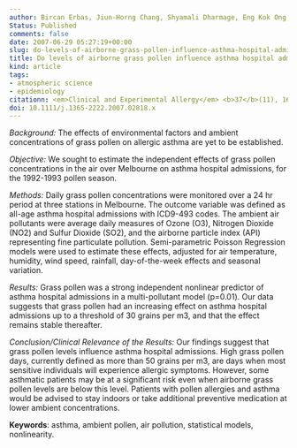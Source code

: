 ```yaml
---
author: Bircan Erbas, Jiun-Horng Chang, Shyamali Dharmage, Eng Kok Ong, Rob&nbsp;J&nbsp;Hyndman, Ed Newbigin, Michael Abramson
Status: Published
comments: false
date: 2007-06-29 05:27:19+00:00
slug: do-levels-of-airborne-grass-pollen-influence-asthma-hospital-admissions
title: Do levels of airborne grass pollen influence asthma hospital admissions?
kind: article
tags:
- atmospheric science
- epidemiology
citationn: <em>Clinical and Experimental Allergy</em> <b>37</b>(11), 1641-1647
doi: 10.1111/j.1365-2222.2007.02818.x
---
```





_Background:_ The effects of environmental factors and ambient concentrations of grass pollen on allergic asthma are yet to be established.

_Objective:_ We sought to estimate the independent effects of grass pollen concentrations in the air over Melbourne on asthma hospital admissions, for the 1992-1993 pollen season.

_Methods:_ Daily grass pollen concentrations were monitored over a 24 hr period at three stations in Melbourne. The outcome variable was defined as all-age asthma hospital admissions with ICD9-493 codes. The ambient air pollutants were average daily measures of Ozone (O3), Nitrogen Dioxide (NO2) and Sulfur Dioxide (SO2), and the airborne particle index (API) representing fine particulate pollution. Semi-parametric Poisson Regression models were used to estimate these effects, adjusted for air temperature, humidity, wind speed, rainfall, day-of-the-week effects and seasonal variation.

_Results:_ Grass pollen was a strong independent nonlinear predictor of asthma hospital admissions in a multi-pollutant model (p=0.01). Our data suggests that grass pollen had an increasing effect on asthma hospital admissions up to a threshold of 30 grains per m3, and that the effect remains stable thereafter.

_Conclusion/Clinical Relevance of the Results:_ Our findings suggest that grass pollen levels influence asthma hospital admissions. High grass pollen days, currently defined as more than 50 grains per m3, are days when most sensitive individuals will experience allergic symptoms. However, some asthmatic patients may be at a significant risk even when airborne grass pollen levels are below this level. Patients with pollen allergies and asthma would be advised to stay indoors or take additional preventive medication at lower ambient concentrations.

**Keywords**: asthma, ambient pollen, air pollution, statistical models, nonlinearity.

